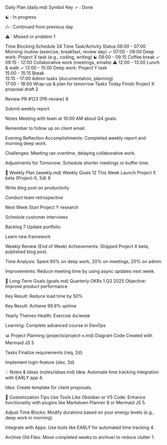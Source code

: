 Daily Plan (daily.md)
Symbol Key
✓ : Done

☯ : In progress

♺ : Continued from previous day

⚠ : Missed or problem 1

Time Blocking Schedule 34
Time	Task/Activity	Status
06:00 - 07:00	Morning routine (exercise, breakfast, review day)	✓
07:00 - 09:00	Deep work: Project X task (e.g., coding, writing)	☯
09:00 - 09:15	Coffee break	✓
09:15 - 12:00	Collaborative work (meetings, emails)	⚠
12:00 - 13:00	Lunch & walk	✓
13:00 - 15:00	Deep work: Project Y task	
15:00 - 15:15	Break	
15:15 - 17:00	Admin tasks (documentation, planning)	
17:00 - 18:00	Wrap-up & plan for tomorrow	
Tasks Today
Finish Project X proposal draft 2

Review PR #123 {PR-review} 8

Submit weekly report

Notes
Meeting with team at 10:00 AM about Q4 goals.

Remember to follow up on client email.

Evening Reflection
Accomplishments: Completed weekly report and morning deep work.

Challenges: Meeting ran overtime, delaying collaborative work.

Adjustments for Tomorrow: Schedule shorter meetings or buffer time.

📅 Weekly Plan (weekly.md)
Weekly Goals 12
This Week
Launch Project X beta {Project-X, 5d} 8

Write blog post on productivity

Conduct team retrospective

Next Week
Start Project Y research

Schedule customer interviews

Backlog 7
Update portfolio

Learn new framework

Weekly Review (End of Week)
Achievements: Shipped Project X beta, published blog post.

Time Analysis: Spent 60% on deep work, 20% on meetings, 20% on admin.

Improvements: Reduce meeting time by using async updates next week.

🎯 Long-Term Goals (goals.md)
Quarterly OKRs 1
Q3 2025
Objective: Improve product performance

Key Result: Reduce load time by 50%

Key Result: Achieve 99.9% uptime

Yearly Themes
Health: Exercise 4x/week

Learning: Complete advanced course in DevOps

📊 Project Planning (projects/project-x.md)
Diagram
Code
Created with Mermaid JS 5

Tasks
Finalize requirements {req, 2d}

Implement login feature {dev, 3d}

💡 Notes & Ideas (notes/ideas.md)
Idea: Automate time tracking integration with EARLY app 4.

Idea: Create template for client proposals.

🔧 Customization Tips
Use Tools Like Obsidian or VS Code: Enhance functionality with plugins like Markdown Planner 8 or Mermaid JS 5.

Adjust Time Blocks: Modify durations based on your energy levels (e.g., deep work in morning).

Integrate with Apps: Use tools like EARLY for automated time tracking 4.

Archive Old Files: Move completed weeks to archive/ to reduce clutter 1.

